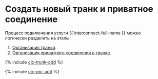 # Создать новый транк и приватное соединение

Процесс подключения услуги {{ interconnect-full-name }} можно логически разделить на этапы:
1. [Организация транка](#trunk-create).
1. [Организация приватного соединения в транке](#prc-create).

{% include [cic-trunk-add](../../_includes/interconnect/trunk-add.md) %}

{% include [cic-prc-add](../../_includes/interconnect/prc-add.md) %}

